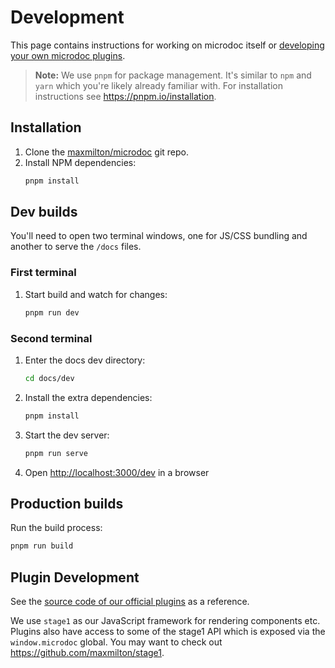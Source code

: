 # Development

<!-- TODO: Rewrite this page for "development of your own docs", including local microdoc install for offline use + move this current kind of thing to a CONTRIBUTING.md file -->
<!--
`docs/dev/package.json`:

```json
{
  "scripts": {
    "serve": "sirv .. --port 3000 --dev --cors"
  },
  "devDependencies": {
    "microdoc": "*",
    "sirv-cli": "*"
  }
}
```
 -->

<!-- TODO: Add a nice write up like https://github.com/bcoe/c8/blob/main/CONTRIBUTING.md -->

This page contains instructions for working on microdoc itself or [developing your own microdoc plugins](#plugin-development).

> **Note:** We use `pnpm` for package management. It's similar to `npm` and `yarn` which you're likely already familiar with. For installation instructions see <https://pnpm.io/installation>.

## Installation

1. Clone the [maxmilton/microdoc](https://github.com/maxmilton/microdoc) git repo.
1. Install NPM dependencies:
   ```sh
   pnpm install
   ```

## Dev builds

You'll need to open two terminal windows, one for JS/CSS bundling and another to serve the `/docs` files.

### First terminal

1. Start build and watch for changes:
   ```sh
   pnpm run dev
   ```

### Second terminal

1. Enter the docs dev directory:
   ```sh
   cd docs/dev
   ```
1. Install the extra dependencies:
   ```sh
   pnpm install
   ```
1. Start the dev server:
   ```sh
   pnpm run serve
   ```
1. Open <http://localhost:3000/dev> in a browser

## Production builds

Run the build process:

```sh
pnpm run build
```

## Plugin Development

See the [source code of our official plugins](https://github.com/maxmilton/microdoc/tree/master/src/plugin) as a reference.

We use `stage1` as our JavaScript framework for rendering components etc. Plugins also have access to some of the stage1 API which is exposed via the `window.microdoc` global. You may want to check out <https://github.com/maxmilton/stage1>.
